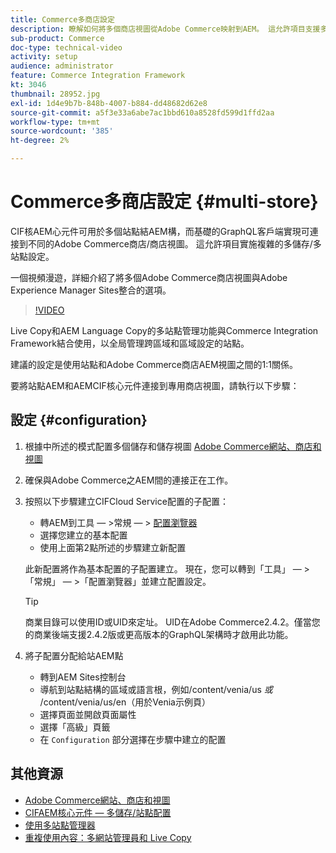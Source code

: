 ```yaml
---
title: Commerce多商店設定
description: 瞭解如何將多個商店視圖從Adobe Commerce映射到AEM。 這允許項目支援多租戶和多語言使用案例。
sub-product: Commerce
doc-type: technical-video
activity: setup
audience: administrator
feature: Commerce Integration Framework
kt: 3046
thumbnail: 28952.jpg
exl-id: 1d4e9b7b-848b-4007-b884-dd48682d62e8
source-git-commit: a5f3e33a6abe7ac1bbd610a8528fd599d1ffd2aa
workflow-type: tm+mt
source-wordcount: '385'
ht-degree: 2%

---
```


# Commerce多商店設定 {#multi-store}

CIF核AEM心元件可用於多個站點結AEM構，而基礎的GraphQL客戶端實現可連接到不同的Adobe Commerce商店/商店視圖。 這允許項目實施複雜的多儲存/多站點設定。

一個視頻漫遊，詳細介紹了將多個Adobe Commerce商店視圖與Adobe Experience Manager Sites整合的選項。

>[!VIDEO](https://video.tv.adobe.com/v/28952/?quality=12)

Live Copy和AEM Language Copy的多站點管理功能與Commerce Integration Framework結合使用，以全局管理跨區域和區域設定的站點。

建議的設定是使用站點和Adobe Commerce商店AEM視圖之間的1:1關係。

要將站點AEM和AEMCIF核心元件連接到專用商店視圖，請執行以下步驟：

## 設定 {#configuration}

1. 根據中所述的模式配置多個儲存和儲存視圖 [Adobe Commerce網站、商店和視圖](https://docs.magento.com/m2/ce/user_guide/stores/websites-stores-views.html)

2. 確保與Adobe Commerce之AEM間的連接正在工作。

3. 按照以下步驟建立CIFCloud Service配置的子配置：

   * 轉AEM到工具 — >常規 — > [配置瀏覽器](/help/sites-administering/configurations.md#using-configuration-browser)
   * 選擇您建立的基本配置
   * 使用上面第2點所述的步驟建立新配置

   此新配置將作為基本配置的子配置建立。 現在，您可以轉到「工具」 — >「常規」 — >「配置瀏覽器」並建立配置設定。

   >[!TIP]
   >
   >商業目錄可以使用ID或UID來定址。 UID在Adobe Commerce2.4.2。僅當您的商業後端支援2.4.2版或更高版本的GraphQL架構時才啟用此功能。

4. 將子配置分配給站AEM點

   * 轉到AEM Sites控制台
   * 導航到站點結構的區域或語言根，例如/content/venia/us _或_ /content/venia/us/en（用於Venia示例頁）
   * 選擇頁面並開啟頁面屬性
   * 選擇「高級」頁籤
   * 在 `Configuration` 部分選擇在步驟中建立的配置

## 其他資源

* [Adobe Commerce網站、商店和視圖](https://docs.magento.com/m2/ce/user_guide/stores/websites-stores-views.html)
* [CIFAEM核心元件 — 多儲存/站點配置](https://github.com/adobe/aem-core-cif-components/wiki/configuration#multi-store--site-configuration)
* [使用多站點管理器](https://experienceleague.adobe.com/docs/experience-manager-learn/sites/translation/multi-site-manager-feature-video-use.html)
* [重複使用內容：多網站管理員和 Live Copy](/help/sites-administering/msm.md)
